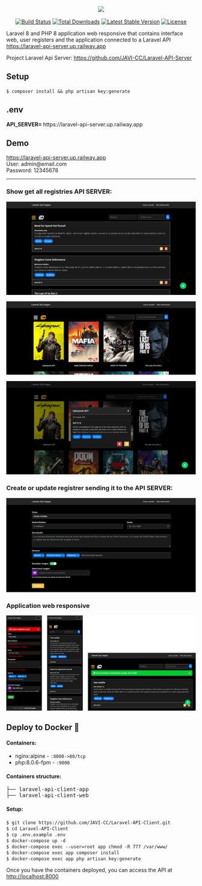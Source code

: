 <p align="center"><img src="https://raw.githubusercontent.com/laravel/art/master/logo-lockup/5%20SVG/2%20CMYK/1%20Full%20Color/laravel-logolockup-cmyk-red.svg" width="400"></p>

<p align="center">
<a href="https://travis-ci.org/laravel/framework"><img src="https://travis-ci.org/laravel/framework.svg" alt="Build Status"></a>
<a href="https://packagist.org/packages/laravel/framework"><img src="https://poser.pugx.org/laravel/framework/d/total.svg" alt="Total Downloads"></a>
<a href="https://packagist.org/packages/laravel/framework"><img src="https://poser.pugx.org/laravel/framework/v/stable.svg" alt="Latest Stable Version"></a>
<a href="https://packagist.org/packages/laravel/framework"><img src="https://poser.pugx.org/laravel/framework/license.svg" alt="License"></a>
</p>

<p>Laravel 8 and PHP 8 application web responsive that contains interface web, user registers and the application connected to a Laravel API <a href="https://laravel-api-server.up.railway.app/api/juegos" target="_blank"> https://laravel-api-server.up.railway.app</a></p>

<p>Project Laravel Api Server: <a href="https://github.com/JAVI-CC/Laravel-API-Server" target="_blank">https://github.com/JAVI-CC/Laravel-API-Server</a></p>

<h2>Setup</h2>
<pre><code>$ composer install && php artisan key:generate</code></pre>

<h2>.env</h2>
<p><strong>API_SERVER= </strong>https://laravel-api-server.up.railway.app</p>

<h2>Demo</h2>
<a href="https://laravel-api-server.up.railway.app" target="_blank">https://laravel-api-server.up.railway.app</a><br>
<span>User: admin@email.com</span><br>
<span>Password: 12345678</span>

<hr>

<h3>Show get all registries API SERVER:</h3>
<p align="center"><img src="/public/capturas/captura_1.png"></p>
<p align="center"><img src="/public/capturas/captura_2.png"></p>
<p align="center"><img src="/public/capturas/captura_3.png"></p>

<h3>Create or update registrer sending it to the API SERVER:</h3>
<p align="center"><img src="/public/capturas/captura_4.png"></p>

<h3>Application web responsive</h3>
<p align="center"><img src="/public/capturas/captura_5.png"></p>

<h2>Deploy to Docker <g-emoji class="g-emoji" alias="whale" fallback-src="https://github.githubassets.com/images/icons/emoji/unicode/1f433.png">🐳</g-emoji></h2>

<h4>Containers:</h4>
<ul>
<li><span>nginx:alpine</span> - <code>:8000->80/tcp</code></li>
<li><span>php:8.0.6-fpm</span> - <code>:9000</code></li>
</ul>

<h4>Containers structure:</h4>
<div class="highlight highlight-source-shell"><pre>├── laravel-api-client-app
├── laravel-api-client-web</pre></div>

<h4>Setup:</h4>
<pre>
<code>$ git clone https://github.com/JAVI-CC/Laravel-API-Client.git
$ cd Laravel-API-Client
$ cp .env.example .env
$ docker-compose up -d
$ docker-compose exec --user=root app chmod -R 777 /var/www/
$ docker-compose exec app composer install
$ docker-compose exec app php artisan key:generate</code>
</pre>

<span>Once you have the containers deployed, you can access the API at </span> <a href="http://localhost:8000" target="_blank">http://localhost:8000</a>
